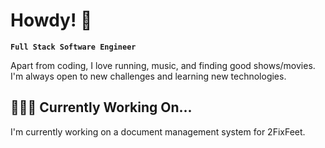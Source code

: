 <head>
    <link rel="stylesheet" href="https://kit.fontawesome.com/f0a6d108e3.css" crossorigin="anonymous">
</head>

# Howdy! 🤠

**`Full Stack Software Engineer`**

Apart from coding, I love running, music, and finding good shows/movies. I'm always open to new challenges and learning new technologies.

## 👩🏾‍💻 Currently Working On...
I'm currently working on a document management system for 2FixFeet.
